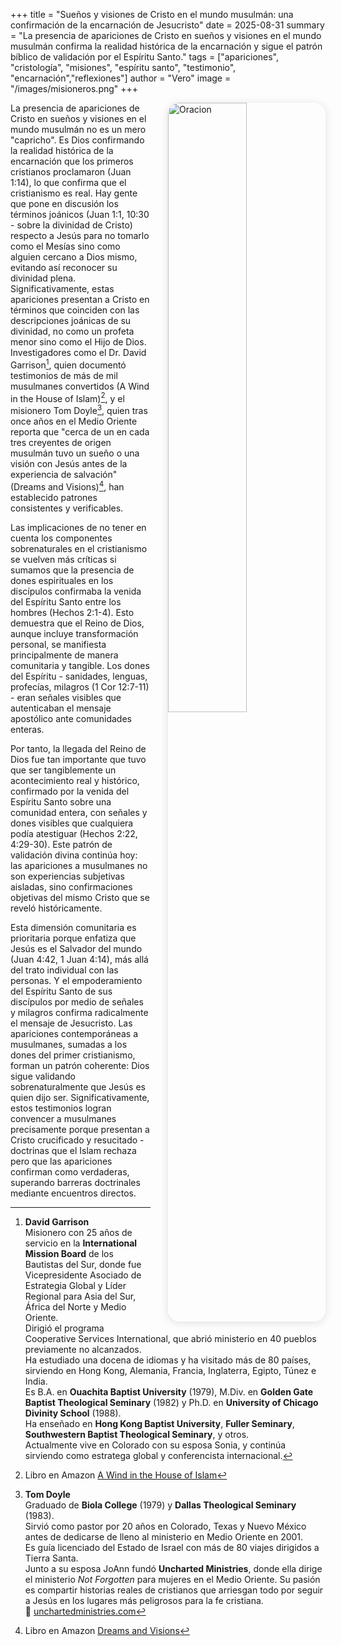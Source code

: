 +++
title = "Sueños y visiones de Cristo en el mundo musulmán: una confirmación de la encarnación de Jesucristo"
date = 2025-08-31
summary = "La presencia de apariciones de Cristo en sueños y visiones en el mundo musulmán confirma la realidad histórica de la encarnación y sigue el patrón bíblico de validación por el Espíritu Santo."
tags = ["apariciones", "cristología", "misiones", "espíritu santo", "testimonio", "encarnación","reflexiones"]
author = "Vero"
image = "/images/misioneros.png"
+++

<img src="/images/misioneros.png" 
     alt="Oracion"
     style="float: right; 
            margin-left: 2em; 
            margin-bottom: 1em; 
            max-width: 320px; 
            width: 50%; 
            height: auto; 
            border-radius: 18px; 
            box-shadow: 0 2px 14px rgba(0,0,0,0.12);" />

La presencia de apariciones de Cristo en sueños y visiones en el mundo musulmán no es un mero "capricho". Es Dios confirmando la realidad histórica de la encarnación que los primeros cristianos proclamaron (Juan 1:14), lo que confirma que el cristianismo es real. Hay gente que pone en discusión los términos joánicos (Juan 1:1, 10:30 - sobre la divinidad de Cristo) respecto a Jesús para no tomarlo como el Mesías sino como alguien cercano a Dios mismo, evitando así reconocer su divinidad plena. Significativamente, estas apariciones presentan a Cristo en términos que coinciden con las descripciones joánicas de su divinidad, no como un profeta menor sino como el Hijo de Dios. Investigadores como el Dr. David Garrison[^garrison], quien documentó testimonios de más de mil musulmanes convertidos (A Wind in the House of Islam)[^1], y el misionero Tom Doyle[^doyle], quien tras once años en el Medio Oriente reporta que "cerca de un en cada tres creyentes de origen musulmán tuvo un sueño o una visión con Jesús antes de la experiencia de salvación" (Dreams and Visions)[^2], han establecido patrones consistentes y verificables.

Las implicaciones de no tener en cuenta los componentes sobrenaturales en el cristianismo se vuelven más críticas si sumamos que la presencia de dones espirituales en los discípulos confirmaba la venida del Espíritu Santo entre los hombres (Hechos 2:1-4). Esto demuestra que el Reino de Dios, aunque incluye transformación personal, se manifiesta principalmente de manera comunitaria y tangible. Los dones del Espíritu - sanidades, lenguas, profecías, milagros (1 Cor 12:7-11) - eran señales visibles que autenticaban el mensaje apostólico ante comunidades enteras.

Por tanto, la llegada del Reino de Dios fue tan importante que tuvo que ser tangiblemente un acontecimiento real y histórico, confirmado por la venida del Espíritu Santo sobre una comunidad entera, con señales y dones visibles que cualquiera podía atestiguar (Hechos 2:22, 4:29-30). Este patrón de validación divina continúa hoy: las apariciones a musulmanes no son experiencias subjetivas aisladas, sino confirmaciones objetivas del mismo Cristo que se reveló históricamente.

Esta dimensión comunitaria es prioritaria porque enfatiza que Jesús es el Salvador del mundo (Juan 4:42, 1 Juan 4:14), más allá del trato individual con las personas. Y el empoderamiento del Espíritu Santo de sus discípulos por medio de señales y milagros confirma radicalmente el mensaje de Jesucristo. Las apariciones contemporáneas a musulmanes, sumadas a los dones del primer cristianismo, forman un patrón coherente: Dios sigue validando sobrenaturalmente que Jesús es quien dijo ser. Significativamente, estos testimonios logran convencer a musulmanes precisamente porque presentan a Cristo crucificado y resucitado - doctrinas que el Islam rechaza pero que las apariciones confirman como verdaderas, superando barreras doctrinales mediante encuentros directos.

[^1]: Libro en Amazon [A Wind in the House of Islam](https://www.amazon.com/Wind-House-Islam-drawing-Muslims-ebook/dp/B00L2XVJS6)

[^2]: Libro en Amazon [Dreams and Visions](https://www.amazon.com/-/es/Tom-Doyle-ebook/dp/B0078FAA3M/)

[^doyle]: **Tom Doyle**  
    Graduado de **Biola College** (1979) y **Dallas Theological Seminary** (1983).  
    Sirvió como pastor por 20 años en Colorado, Texas y Nuevo México antes de dedicarse de lleno al ministerio en Medio Oriente en 2001.  
    Es guía licenciado del Estado de Israel con más de 80 viajes dirigidos a Tierra Santa.  
    Junto a su esposa JoAnn fundó **Uncharted Ministries**, donde ella dirige el ministerio *Not Forgotten* para mujeres en el Medio Oriente.
    Su pasión es compartir historias reales de cristianos que arriesgan todo por seguir a Jesús en los lugares más peligrosos para la fe cristiana.  
    🔗 [unchartedministries.com](https://unchartedministries.com)

[^garrison]: **David Garrison**  
    Misionero con 25 años de servicio en la **International Mission Board** de los Bautistas del Sur, donde fue Vicepresidente Asociado de Estrategia Global y Líder Regional para Asia del Sur, África del Norte y Medio Oriente.  
    Dirigió el programa Cooperative Services International, que abrió ministerio en 40 pueblos previamente no alcanzados.  
    Ha estudiado una docena de idiomas y ha visitado más de 80 países, sirviendo en Hong Kong, Alemania, Francia, Inglaterra, Egipto, Túnez e India.  
    Es B.A. en **Ouachita Baptist University** (1979), M.Div. en **Golden Gate Baptist Theological Seminary** (1982) y Ph.D. en **University of Chicago Divinity School** (1988).  
    Ha enseñado en **Hong Kong Baptist University**, **Fuller Seminary**, **Southwestern Baptist Theological Seminary**, y otros.  
    Actualmente vive en Colorado con su esposa Sonia, y continúa sirviendo como estratega global y conferencista internacional.



